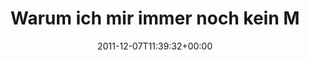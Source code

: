 ---
retweeted: false
source: <a href="http://itunes.apple.com/us/app/twitter/id409789998?mt=12" rel="nofollow">Twitter
  for Mac</a>
entities:
  hashtags: []
  symbols: []
  user_mentions: []
  urls:
  - url: http://t.co/pVZ5iH1T
    expanded_url: http://twitpic.com/7ppzxg
    display_url: twitpic.com/7ppzxg
    indices:
    - '58'
    - '78'
display_text_range:
- '0'
- '78'
favorite_count: '0'
id_str: '144380516420956160'
truncated: false
retweet_count: '0'
id: '144380516420956160'
possibly_sensitive: false
created_at: Wed Dec 07 11:39:32 +0000 2011
favorited: false
full_text: 'Warum ich mir immer noch kein MacBook  Air kaufen könnte:'
lang: de
quote_url: http://twitpic.com/7ppzxg
tags:
- pesos:twitter
date: '2011-12-07T11:39:32+00:00'
src: https://twitter.com/bascht/status/144380516420956160
original_url: https://twitter.com/bascht/status/144380516420956160
type: twitter_tweet
text: 'Warum ich mir immer noch kein MacBook  Air kaufen könnte:'
title: Warum ich mir immer noch kein M

---